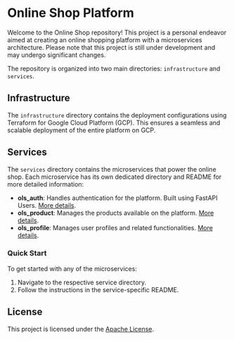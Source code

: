 # Online Shop Platform

Welcome to the Online Shop repository! This project is a personal endeavor aimed at creating an online shopping platform with a microservices architecture. Please note that this project is still under development and may undergo significant changes.

The repository is organized into two main directories: `infrastructure` and `services`.

## Infrastructure

The `infrastructure` directory contains the deployment configurations using Terraform for Google Cloud Platform (GCP). This ensures a seamless and scalable deployment of the entire platform on GCP.

## Services

The `services` directory contains the microservices that power the online shop. Each microservice has its own dedicated directory and README for more detailed information:

- **ols_auth**: Handles authentication for the platform. Built using FastAPI Users. [More details](services/ols_auth/README.md).
- **ols_product**: Manages the products available on the platform. [More details](services/ols_product/README.md).
- **ols_profile**: Manages user profiles and related functionalities. [More details](services/ols_profile/README.md).

### Quick Start

To get started with any of the microservices:

1. Navigate to the respective service directory.
2. Follow the instructions in the service-specific README.

## License

This project is licensed under the [Apache License](LICENSE).